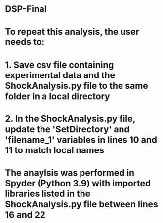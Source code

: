 # DSP-Final
# To repeat this analysis, the user needs to:
# 1. Save csv file containing experimental data and the ShockAnalysis.py file to the same folder in a local directory
# 2. In the ShockAnalysis.py file, update the 'SetDirectory' and 'filename_1' variables in lines 10 and 11 to match local names
# The anaylsis was performed in Spyder (Python 3.9) with imported libraries listed in the ShockAnalysis.py file between lines 16 and 22


